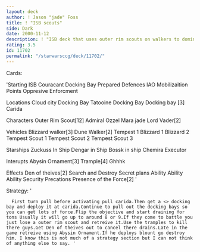 ```yaml
---
layout: deck
author: ! Jason "jade" Foss
title: ! "ISB scouts"
side: Dark
date: 2000-11-12
description: ! "ISB deck that uses outer rim scouts on walkers to dominate."
rating: 3.5
id: 11702
permalink: "/starwarsccg/deck/11702/"
---
```

Cards: 

'Starting
ISB
Couracant Docking Bay
Prepared Defences
IAO
Mobilizaition Points
Oppresive Enforcment

Locations
Cloud city Docking Bay
Tatooine Docking Bay
Docking bay [3]
Carida

Characters
Outer Rim Scout[12]
Admiral Ozzel
Mara jade
Lord Vader[2]

Vehicles
Blizzard walker[3]
Dune Walker[2]
Tempest 1
Blizzard 1
Blizzard 2
Tempest Scout 1
Tempest Scout 2
Tempest Scout 3

Starships
Zuckuss In Ship
Dengar in Ship
Bossk in ship
Chemira
Executor

Interupts
Abysin Ornament[3]
Trample[4]
Ghhhk

Effects
Den of theives[2]
Search and Destroy
Secret plans
Ability Ability Ability
Security Precations
Presence of the Force[2] '

Strategy: '

	  First turn pull before activating pull carida.Then get a <> docking bay and deploy it at carida.Continue to pull out the docking bays so you can get lots of force.Flip the objective and start draining for tons Usually it will go up to around 8 or 9.If they come to battle you just lose a outer rim scout and retreive it.Use the tramples to kill there guys.Get Den of theives out to cancel there drains.Late in the game retreive using Abysin Ornament.If he deploys blount go destroy him. I know this is not much of a strategy section but I can not think of anything else to say. '
